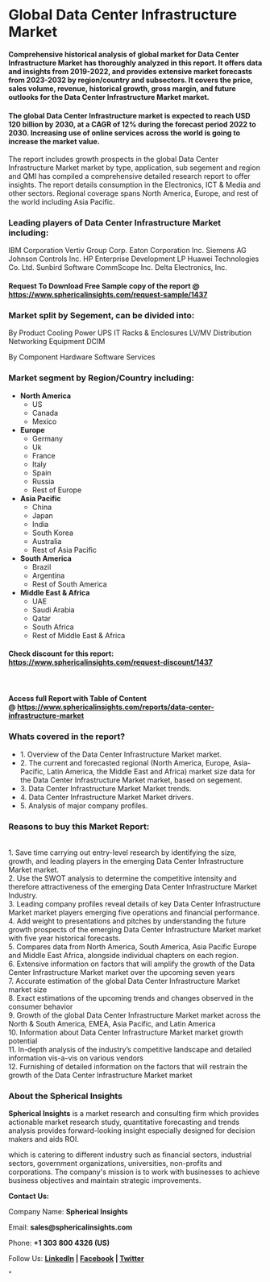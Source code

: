 <h1 class="news-post-title">Global Data Center Infrastructure Market</h1>
<p><strong>Comprehensive historical analysis of global market for Data Center Infrastructure Market has thoroughly analyzed in this report. It offers data and insights from 2019-2022, and provides extensive market forecasts from 2023-2032 by region/country and subsectors. It covers the price, sales volume, revenue, historical growth, gross margin, and future outlooks for the Data Center Infrastructure Market market.</strong></p>
<h4><strong> The global Data Center Infrastructure market is expected to reach USD 120 billion by 2030, at a CAGR of 12% during the forecast period 2022 to 2030. Increasing use of online services across the world is going to increase the market value.</strong></h4>
<p>The report includes growth prospects in the global Data Center Infrastructure Market market by type, application, sub segement and region and QMI has compiled a comprehensive detailed research report to offer insights. The report details consumption in the Electronics, ICT &amp; Media and other sectors. Regional coverage spans North America, Europe, and rest of the world including Asia Pacific.</p>
<h3><strong>Leading players of Data Center Infrastructure Market including:</strong></h3>
<p>IBM Corporation Vertiv Group Corp. Eaton Corporation Inc. Siemens AG Johnson Controls Inc. HP Enterprise Development LP Huawei Technologies Co. Ltd. Sunbird Software CommScope Inc. Delta Electronics, Inc.</p>
<h4>Request To Download Free Sample copy of the report  @ <a href="https://www.sphericalinsights.com/request-sample/1437">https://www.sphericalinsights.com/request-sample/1437</a></h4>
<h3><strong>Market split by Segement, can be divided into:</strong></h3>
<p>By Product Cooling Power UPS IT Racks &amp; Enclosures LV/MV Distribution Networking Equipment DCIM</p>
<p>By Component Hardware Software Services</p>
<h3><strong>Market segment by Region/Country including:</strong></h3>
<ul>
<li><strong>North America</strong>
<ul>
<li>US</li>
<li>Canada</li>
<li>Mexico</li>
</ul>
</li>
<li><strong>Europe</strong>
<ul>
<li>Germany</li>
<li>Uk</li>
<li>France</li>
<li>Italy</li>
<li>Spain</li>
<li>Russia</li>
<li>Rest of Europe</li>
</ul>
</li>
<li><strong>Asia Pacific</strong>
<ul>
<li>China</li>
<li>Japan</li>
<li>India</li>
<li>South Korea</li>
<li>Australia</li>
<li>Rest of Asia Pacific</li>
</ul>
</li>
<li><strong>South America</strong>
<ul>
<li>Brazil</li>
<li>Argentina</li>
<li>Rest of South America</li>
</ul>
</li>
<li><strong>Middle East &amp; Africa</strong>
<ul>
<li>UAE</li>
<li>Saudi Arabia</li>
<li>Qatar</li>
<li>South Africa</li>
<li>Rest of Middle East &amp; Africa</li>
</ul>
</li>
</ul>
<h4>Check discount for this report: <a href="https://www.sphericalinsights.com/request-discount/1437">https://www.sphericalinsights.com/request-discount/1437</a></h4>
<p>&nbsp;</p>
<h4>Access full Report with Table of Content @&nbsp;<a href="https://www.sphericalinsights.com/reports/data-center-infrastructure-market">https://www.sphericalinsights.com/reports/data-center-infrastructure-market</a>&nbsp;</h4>
<h3><strong>Whats covered in the report?</strong></h3>
<ul>
<li>1. Overview of the Data Center Infrastructure Market market.</li>
<li>2. The current and forecasted regional (North America, Europe, Asia-Pacific, Latin America, the Middle East and Africa) market size data for the Data Center Infrastructure Market market, based on segement.</li>
<li>3. Data Center Infrastructure Market Market trends.</li>
<li>4. Data Center Infrastructure Market Market drivers.</li>
<li>5. Analysis of major company profiles.</li>
</ul>
<h3><strong>Reasons to buy this Market Report:</strong></h3>
<p><br /> 1. Save time carrying out entry-level research by identifying the size, growth, and leading players in the emerging Data Center Infrastructure Market market.<br /> 2. Use the SWOT analysis to determine the competitive intensity and therefore attractiveness of the emerging Data Center Infrastructure Market Industry.<br /> 3. Leading company profiles reveal details of key Data Center Infrastructure Market market players emerging five operations and financial performance.<br /> 4. Add weight to presentations and pitches by understanding the future growth prospects of the emerging Data Center Infrastructure Market market with five year historical forecasts.<br /> 5. Compares data from North America, South America, Asia Pacific Europe and Middle East Africa, alongside individual chapters on each region.<br /> 6. Extensive information on factors that will amplify the growth of the Data Center Infrastructure Market market over the upcoming seven years<br /> 7. Accurate estimation of the global Data Center Infrastructure Market market size <br /> 8. Exact estimations of the upcoming trends and changes observed in the consumer behavior <br /> 9. Growth of the global Data Center Infrastructure Market market across the North &amp; South America, EMEA, Asia Pacific, and Latin America<br /> 10. Information about Data Center Infrastructure Market market growth potential<br /> 11. In-depth analysis of the industry&rsquo;s competitive landscape and detailed information vis-a-vis on various vendors<br /> 12. Furnishing of detailed information on the factors that will restrain the growth of the Data Center Infrastructure Market market</p>
<h3><strong>About the Spherical Insights</strong></h3>
<p><strong>Spherical Insights</strong> is a market research and consulting firm which provides actionable market research study, quantitative forecasting and trends analysis provides forward-looking insight especially designed for decision makers and aids ROI.</p>
<p>which is catering to different industry such as financial sectors, industrial sectors, government organizations, universities, non-profits and corporations. The company's mission is to work with businesses to achieve business objectives and maintain strategic improvements.</p>
<p><strong>Contact Us:</strong></p>
<p>Company Name: <strong>Spherical Insights</strong></p>
<p>Email: <strong>sales@sphericalinsights.com</strong></p>
<p>Phone: <strong>+1 303 800 4326 (US)</strong></p>
<p>Follow Us: <strong><a href="https://www.linkedin.com/company/spherical-insight/"><u>LinkedIn</u></a> | <a href="https://www.facebook.com/sphericalinsights22"><u>Facebook</u></a> | <a href="https://twitter.com/SInsights_US"><u>Twitter</u></a></strong></p>
<p>"</p>
